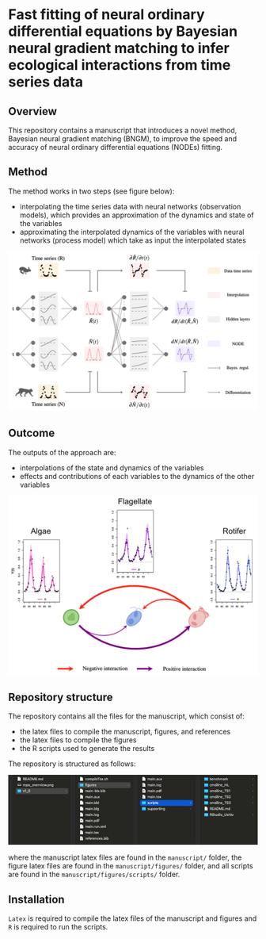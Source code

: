 # Fast fitting of neural ordinary differential equations by Bayesian neural gradient matching to infer ecological interactions from time series data


## Overview

This repository contains a manuscript that introduces a novel method, Bayesian neural gradient matching (BNGM), to improve the speed and accuracy of neural ordinary differential equations (NODEs) fitting.


## Method 

The method works in two steps (see figure below): 
* interpolating the time series data with neural networks (observation models), which provides an approximation of the dynamics and state of the variables 
* approximating the interpolated dynamics of the variables with neural networks (process model) which take as input the interpolated states

![alt text](https://github.com/WillemBonnaffe/NODEBNGM/blob/main/examples/MEE_2023/fig_graphical_abstract_1.png)


## Outcome

The outputs of the approach are:
* interpolations of the state and dynamics of the variables
* effects and contributions of each variables to the dynamics of the other variables

![alt text](https://github.com/WillemBonnaffe/NODEBNGM/blob/main/examples/MEE_2023/fig_graphical_abstract_2.png)


## Repository structure

The repository contains all the files for the manuscript, which consist of: 
* the latex files to compile the manuscript, figures, and references
* the latex files to compile the figures
* the R scripts used to generate the results

The repository is structured as follows:

![alt text](https://github.com/WillemBonnaffe/NODEBNGM/blob/main/examples/MEE_2023/fig_repo_overview.png)

where the manuscript latex files are found in the `manuscript/` folder, the figure latex files are found in the `manuscript/figures/` folder, and all scripts are found in the `manuscript/figures/scripts/` folder.


## Installation

`Latex` is required to compile the latex files of the manuscript and figures and `R` is required to run the scripts.
